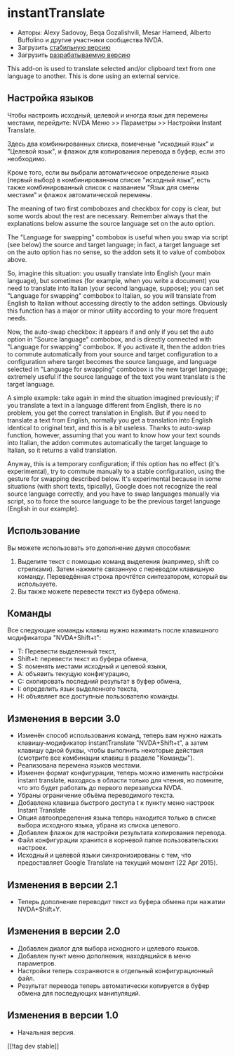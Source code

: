 # instantTranslate #

* Авторы: Alexy Sadovoy, Beqa Gozalishvili, Mesar Hameed, Alberto Buffolino
  и другие участники сообщества NVDA.
* Загрузить [стабильную версию][1]
* Загрузить [разрабатываемую версию][2]

This add-on is used to translate selected and/or clipboard text from one
language to another.  This is done using an external service.

## Настройка языков ##
Чтобы настроить исходный, целевой и иногда  язык для перемены местами, перейдите: NVDA Меню >> Параметры >> Настройки Instant Translate.

Здесь два комбинированных списка, помеченые "исходный язык" и "Целевой
язык", и флажок для копирования перевода в буфер, если это необходимо.

Кроме того, если вы выбрали автоматическое определение языка (первый выбор)
в комбинированном списке "исходный язык", есть также комбинированный список
с названием "Язык для смены местами" и флажок автоматической перемены.

The meaning of two first comboboxes and checkbox for copy is clear, but some
words about the rest are necessary. Remember always that the explanations
below assume the source language set on the auto option.

The "Language for swapping" combobox is useful when you swap via script (see
below) the source and target language; in fact, a target language set on the
auto option has no sense, so the addon sets it to value of combobox above.

So, imagine this situation: you usually translate into English (your main
language), but sometimes (for example, when you write a document) you need
to translate into Italian (your second language, suppose); you can set
"Language for swapping" combobox to Italian, so you will translate from
English to Italian without accessing directly to the addon
settings. Obviously this function has a major or minor utility according to
your more frequent needs.

Now, the auto-swap checkbox: it appears if and only if you set the auto
option in "Source language" combobox, and is directly connected with
"Language for swapping" combobox. If you activate it, then the addon tries
to commute automatically from your source and target configuration to a
configuration where target becomes the source language, and language
selected in "Language for swapping" combobox is the new target language;
extremely useful if the source language of the text you want translate is
the target language.

A simple example: take again in mind the situation imagined previously; if
you translate a text in a language different from English, there is no
problem, you get the correct translation in English. But if you need to
translate a text from English, normally you get a translation into English
identical to original text, and this is a bit useless. Thanks to auto-swap
function, however, assuming that you want to know how your text sounds into
Italian, the addon commutes automatically the target language to Italian, so
it returns a valid translation.

Anyway, this is a temporary configuration; if this option has no effect
(it's experimental), try to commute manually to a stable configuration,
using the gesture for swapping described below. It's experimental because in
some situations (with short texts, tipically), Google does not recognize the
real source language correctly, and you have to swap languages manually via
script, so to force the source language to be the previous target language
(English in our example).

## Использование ##
Вы можете использовать это дополнение двумя способами:

1. Выделите текст с помощью команд выделения (например, shift со
   стрелками). Затем нажмите связанную с переводом клавишную
   команду. Переведённая строка прочтётся синтезатором, который вы
   используете.
2. Вы также можете перевести текст из буфера обмена.

## Команды ##
Все следующие команды клавиш нужно нажимать после клавишного модификатора
"NVDA+Shift+t":

* T: Перевести выделенный текст,
* Shift+t: перевести текст из буфера обмена,
* S: поменять местами исходный и целевой языки,
* A: объявить текущую конфигурацию,
* C: скопировать последний результат в буфер обмена,
* I: определить язык выделенного текста,
* H: объявляет все доступные пользователю команды.

## Изменения  в версии 3.0 ##
* Изменён способ использования команд, теперь вам нужно нажать
  клавишу-модификатор instantTranslate "NVDA+Shift+t", а затем клавишу одной
  буквы, чтобы выполнить некоторые действия (смотрите все комбинации клавиш
  в разделе "Команды").
* Реализована перемена языков местами.
* Изменен формат конфигурации, теперь можно изменить настройки instant
  translate, находясь в области только для чтения, но помните, что это будет
  работать до первого перезапуска NVDA.
* Убраны ограничение объёма переводимого текста.
* Добавлена клавиша быстрого доступа t к  пункту меню настроек Instant
  Translate
* Опция автоопределения языка теперь находится только в списке выбора
  исходного языка, убрана из списка целевого.
* Добавлен флажок для настройки результата копирования перевода.
* Файл конфигурации хранится в корневой папке пользовательских настроек.
* Исходный и целевой языки синхронизированы с тем, что предоставляет Google
  Translate на текущий момент (22 Apr 2015).


## Изменения  в версии 2.1 ##
* Теперь дополнение переводит текст из буфера обмена при нажатии
  NVDA+Shift+Y.

## Изменения  в версии 2.0 ##
* Добавлен диалог для выбора исходного и целевого языков.
* Добавлен пункт меню дополнения, находящийся в меню параметров.
* Настройки теперь сохраняются в отдельный конфигурационный файл.
* Результат перевода теперь автоматически копируется в буфер обмена для
  последующих манипуляций.

## Изменения в версии 1.0 ##
* Начальная версия.


[[!tag dev stable]]

[1]: http://addons.nvda-project.org/files/get.php?file=it

[2]: http://addons.nvda-project.org/files/get.php?file=it-dev
